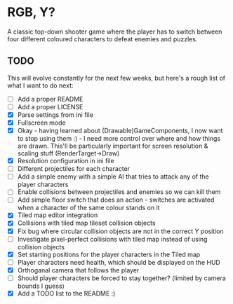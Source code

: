 # RGB, Y?
A classic top-down shooter game where the player has to switch between four different coloured characters to defeat enemies and puzzles.

## TODO
This will evolve constantly for the next few weeks, but here's a rough list of what I want to do next:
- [ ] Add a proper README
- [ ] Add a proper LICENSE
- [x] Parse settings from ini file
- [x] Fullscreen mode
- [x] Okay - having learned about (Drawable)GameComponents, I now want to stop using them :) - I need more control over where and how things are drawn. This'll be particularly important for screen resolution & scaling stuff (RenderTarget->Draw)
- [x] Resolution configuration in ini file
- [ ] Different projectiles for each character
- [ ] Add a simple enemy with a simple AI that tries to attack any of the player characters
- [ ] Enable collisions between projectiles and enemies so we can kill them
- [ ] Add simple floor switch that does an action - switches are activated when a character of the same colour stands on it
- [x] Tiled map editor integration
- [x] Collisions with tiled map tileset collision objects
- [x] Fix bug where circular collision objects are not in the correct Y position
- [	] Investigate pixel-perfect collisions with tiled map instead of using collision objects
- [x] Set starting positions for the player characters in the Tiled map
- [ ] Player characters need health, which should be displayed on the HUD
- [x] Orthoganal camera that follows the player
- [	] Should player characters be forced to stay together? (limited by camera bounds I guess)
- [x] Add a TODO list to the README :)